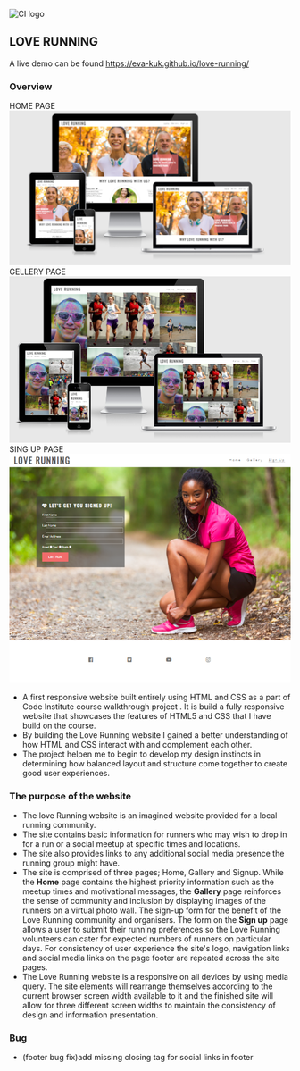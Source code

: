 ![CI logo](https://codeinstitute.s3.amazonaws.com/fullstack/ci_logo_small.png)

## LOVE RUNNING

A live demo can be found https://eva-kuk.github.io/love-running/

### Overview
HOME PAGE
![home page Am I responsive](/assets/images/love-running-home.png)
GELLERY PAGE
![gallery page Am I responsive](/assets/images/love-running-gallery.png)
SING UP PAGE
![home page](/assets/images/love-running-signup.png)
- A first responsive website built entirely using HTML and CSS as a  part of Code Institute course walkthrough project . 
It is build a fully responsive website that showcases the features of HTML5 and CSS
that I have build on the course. 
- By building the Love Running website I gained a better understanding of how HTML and CSS interact with and complement each other.
- The project helpen me to begin to develop my design instincts in determining how balanced
layout and structure come together to create good user experiences. 

### The purpose of the website

- The love Running website is an imagined website provided for a local running community.
- The site contains basic information for runners who may wish to drop in for a
run or a social meetup at specific times and locations. 
- The site also provides links to any additional social media presence the running group might have.
- The site is comprised of three pages; Home, Gallery and Signup. While the **Home**
page contains the highest priority information such as the meetup times
and motivational messages, the **Gallery** page reinforces the sense of community
and inclusion by displaying images of the runners on a virtual photo wall. The sign-up form for the benefit of the Love Running community and organisers. The form on the **Sign up** page allows a user to submit their running preferences so the Love Running volunteers can cater for expected numbers of runners on particular days. For
consistency of user experience the site's logo, navigation links and social
media links on the page footer are repeated across the site pages. 
- The Love Running website is a responsive on all devices by using media query. The site elements will rearrange themselves according to the current
browser screen width available to it and the finished site will allow for three
different screen widths to maintain the consistency of design and information
presentation. 

### Bug
- (footer bug fix)add missing closing tag for social links in footer


